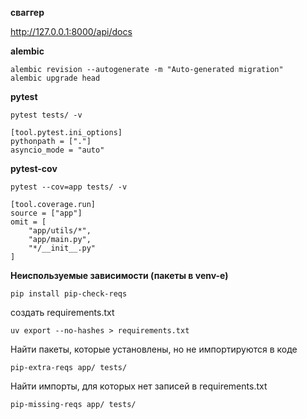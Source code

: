 
**cваггер**

http://127.0.0.1:8000/api/docs

**alembic**

    alembic revision --autogenerate -m "Auto-generated migration"
    alembic upgrade head


**pytest**

    pytest tests/ -v

    [tool.pytest.ini_options]
    pythonpath = ["."]
    asyncio_mode = "auto"

**pytest-cov**

    pytest --cov=app tests/ -v

    [tool.coverage.run]
    source = ["app"]
    omit = [
        "app/utils/*",
        "app/main.py",
        "*/__init__.py"
    ]

**Неиспользуемые зависимости (пакеты в venv-е)**

    pip install pip-check-reqs

создать requirements.txt

    uv export --no-hashes > requirements.txt

Найти пакеты, которые установлены, но не импортируются в коде

    pip-extra-reqs app/ tests/

Найти импорты, для которых нет записей в requirements.txt

    pip-missing-reqs app/ tests/
